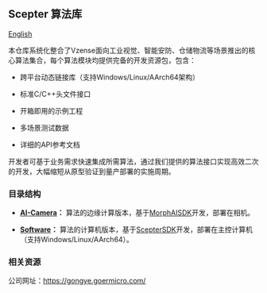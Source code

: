 ## Scepter 算法库

[English](README.md)

本仓库系统化整合了Vzense面向工业视觉、智能安防、仓储物流等场景推出的核心算法集合，每个算法模块均提供完备的开发资源包，包含：

- 跨平台动态链接库（支持Windows/Linux/AArch64架构）

- 标准C/C++头文件接口

- 开箱即用的示例工程

- 多场景测试数据

- 详细的API参考文档

开发者可基于业务需求快速集成所需算法，通过我们提供的算法接口实现高效二次的开发，大幅缩短从原型验证到量产部署的实施周期。

### 目录结构

- **[AI-Camera](AI-Camera/README.zh-CN.md)：** 算法的边缘计算版本，基于[MorphAISDK](https://github.com/ScepterSW/MorphAISDK)开发，部署在相机。

- **[Software](Software/README.zh-CN.md)：** 算法的计算机版本，基于[ScepterSDK](https://github.com/ScepterSW/ScepterSDK)开发，部署在主控计算机（支持Windows/Linux/AArch64）。

### 相关资源

公司网址：https://gongye.goermicro.com/

